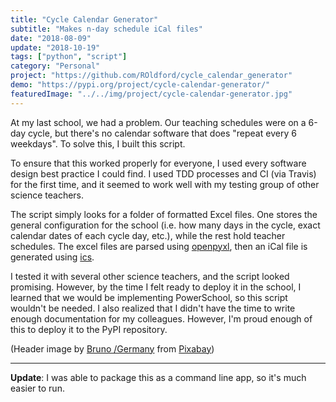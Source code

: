```yaml
---
title: "Cycle Calendar Generator"
subtitle: "Makes n-day schedule iCal files"
date: "2018-08-09"
update: "2018-10-19"
tags: ["python", "script"]
category: "Personal"
project: "https://github.com/ROldford/cycle_calendar_generator"
demo: "https://pypi.org/project/cycle-calendar-generator/"
featuredImage: "../../img/project/cycle-calendar-generator.jpg"
---
```


At my last school, we had a problem. Our teaching schedules were on a 6-day
cycle, but there's no calendar software that does "repeat every 6 weekdays". To
solve this, I built this script.

To ensure that this worked properly for everyone, I used every software design
best practice I could find. I used TDD processes and CI (via Travis) for the
first time, and it seemed to work well with my testing group of other science
teachers.

The script simply looks for a folder of formatted Excel files. One stores the
general configuration for the school (i.e. how many days in the cycle, exact
calendar dates of each cycle day, etc.), while the rest hold teacher schedules.
The excel files are parsed using
[openpyxl](https://bitbucket.org/openpyxl/openpyxl/src), then an iCal file is
generated using [ics](https://github.com/C4ptainCrunch/ics.py).

I tested it with several other science teachers, and the script looked
promising. However, by the time I felt ready to deploy it in the school, I
learned that we would be implementing PowerSchool, so this script wouldn't be
needed. I also realized that I didn't have the time to write enough
documentation for my colleagues. However, I'm proud enough of this to deploy it
to the PyPI repository.

(Header image by [Bruno /Germany](https://tinyurl.com/y8mgjsu5) from
[Pixabay](https://tinyurl.com/yb3m2vwr))

---

**Update**: I was able to package this as a command line app, so it's much easier to run.
